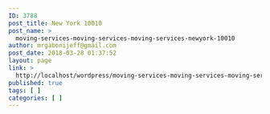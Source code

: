 ```yaml
---
ID: 3788
post_title: New York 10010
post_name: >
  moving-services-moving-services-moving-services-newyork-10010
author: mrgabonijeff@gmail.com
post_date: 2018-03-28 01:37:52
layout: page
link: >
  http://localhost/wordpress/moving-services-moving-services-moving-services-newyork-10010/
published: true
tags: [ ]
categories: [ ]
---
```

